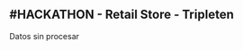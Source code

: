 #HACKATHON - Retail Store - Tripleten
-------------------------------------------------------------------------------------------------------------------------------------------------------

Datos sin procesar
